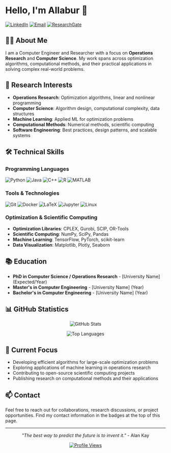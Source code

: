 # Hello, I'm Allabur 👋

[![LinkedIn](https://img.shields.io/badge/LinkedIn-0077B5?style=for-the-badge&logo=linkedin&logoColor=white)](https://linkedin.com/in/yourprofile)
[![Email](https://img.shields.io/badge/Email-D14836?style=for-the-badge&logo=gmail&logoColor=white)](mailto:your.email@example.com)
[![ResearchGate](https://img.shields.io/badge/ResearchGate-00CCBB?style=for-the-badge&logo=researchgate&logoColor=white)](https://www.researchgate.net/profile/yourprofile)

## 👨‍💻 About Me

I am a Computer Engineer and Researcher with a focus on **Operations Research** and **Computer Science**. My work spans across optimization algorithms, computational methods, and their practical applications in solving complex real-world problems.

## 🔬 Research Interests

- **Operations Research**: Optimization algorithms, linear and nonlinear programming
- **Computer Science**: Algorithm design, computational complexity, data structures
- **Machine Learning**: Applied ML for optimization problems
- **Computational Methods**: Numerical methods, scientific computing
- **Software Engineering**: Best practices, design patterns, and scalable systems

## 🛠️ Technical Skills

### Programming Languages
![Python](https://img.shields.io/badge/Python-3776AB?style=flat-square&logo=python&logoColor=white)
![Java](https://img.shields.io/badge/Java-ED8B00?style=flat-square&logo=openjdk&logoColor=white)
![C++](https://img.shields.io/badge/C++-00599C?style=flat-square&logo=c%2B%2B&logoColor=white)
![R](https://img.shields.io/badge/R-276DC3?style=flat-square&logo=r&logoColor=white)
![MATLAB](https://img.shields.io/badge/MATLAB-0076A8?style=flat-square&logo=mathworks&logoColor=white)

### Tools & Technologies
![Git](https://img.shields.io/badge/Git-F05032?style=flat-square&logo=git&logoColor=white)
![Docker](https://img.shields.io/badge/Docker-2496ED?style=flat-square&logo=docker&logoColor=white)
![LaTeX](https://img.shields.io/badge/LaTeX-008080?style=flat-square&logo=latex&logoColor=white)
![Jupyter](https://img.shields.io/badge/Jupyter-F37626?style=flat-square&logo=jupyter&logoColor=white)
![Linux](https://img.shields.io/badge/Linux-FCC624?style=flat-square&logo=linux&logoColor=black)

### Optimization & Scientific Computing
- **Optimization Libraries**: CPLEX, Gurobi, SCIP, OR-Tools
- **Scientific Computing**: NumPy, SciPy, Pandas
- **Machine Learning**: TensorFlow, PyTorch, scikit-learn
- **Data Visualization**: Matplotlib, Plotly, Seaborn

## 📚 Education

- **PhD in Computer Science / Operations Research** - [University Name] (Expected/Year)
- **Master's in Computer Engineering** - [University Name] (Year)
- **Bachelor's in Computer Engineering** - [University Name] (Year)

## 📊 GitHub Statistics

<div align="center">
  
![GitHub Stats](https://github-readme-stats.vercel.app/api?username=allabur&show_icons=true&theme=default&hide_border=true&count_private=true)

![Top Languages](https://github-readme-stats.vercel.app/api/top-langs/?username=allabur&layout=compact&theme=default&hide_border=true)

</div>

## 🔭 Current Focus

- Developing efficient algorithms for large-scale optimization problems
- Exploring applications of machine learning in operations research
- Contributing to open-source scientific computing projects
- Publishing research on computational methods and their applications

## 📫 Contact

Feel free to reach out for collaborations, research discussions, or project opportunities. Find my contact information in the badges at the top of this page.

---

<div align="center">
  
*"The best way to predict the future is to invent it."* - Alan Kay

[![Profile Views](https://komarev.com/ghpvc/?username=allabur&color=blue&style=flat-square)](https://github.com/allabur)

</div>
